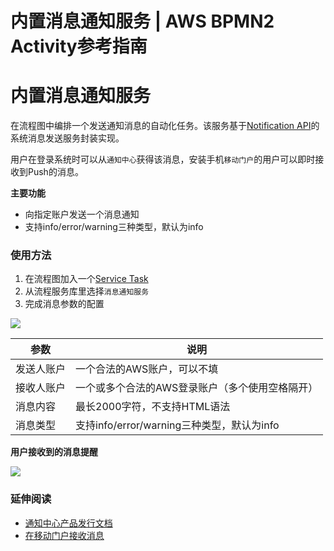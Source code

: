 # 内置消息通知服务 | AWS BPMN2 Activity参考指南

# 内置消息通知服务

在流程图中编排一个发送通知消息的自动化任务。该服务基于[Notification API](<https://docs.awspaas.com/api/aws-api-javadoc/com/actionsoft/sdk/local/api/NotificationAPI.html>)的系统消息发送服务封装实现。

用户在登录系统时可以从`通知中心`获得该消息，安装手机`移动门户`的用户可以即时接收到Push的消息。

**主要功能**

  * 向指定账户发送一个消息通知
  * 支持info/error/warning三种类型，默认为info

### 使用方法

  1. 在流程图加入一个[Service Task](<../service_task/process_service.html>)
  2. 从流程服务库里选择`消息通知服务`
  3. 完成消息参数的配置

![](https://docs.awspaas.com/reference-guide/aws-paas-process-activity-reference-guide/appendix/51.png)

参数 | 说明  
---|---  
发送人账户 | 一个合法的AWS账户，可以不填  
接收人账户 | 一个或多个合法的AWS登录账户（多个使用空格隔开）  
消息内容 | 最长2000字符，不支持HTML语法  
消息类型 | 支持info/error/warning三种类型，默认为info  
  
**用户接收到的消息提醒**

![](https://docs.awspaas.com/reference-guide/aws-paas-process-activity-reference-guide/appendix/52.png)

### 延伸阅读

  * [通知中心产品发行文档](<https://docs.awspaas.com/apps/com.actionsoft.apps.notification/>)
  * [在移动门户接收消息](<https://docs.awspaas.com/emm/aws-pass-portal-user-manual-emm/news/README.html>)